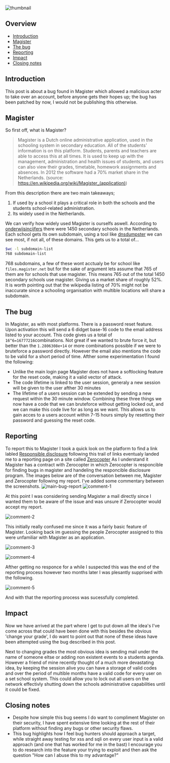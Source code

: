 
![thumbnail]

[thumbnail]: https://github.com/delta6862/library/blob/master/images/thumbnail.png?raw=true ""
## Overview
- [Introduction](#introduction)
- [Magister](#magister)
- [The bug](#the-bug)
- [Reporting](#reporting)
- [Impact](#impact)
- [Closing notes](#closing-notes)

## Introduction
This post is about a bug found in Magister which allowed a malicious acter to take over an account, before anyone gets their hopes up; the bug has been patched by now, I would not be publishing this otherwise.

## Magister
So first off, what is Magister?
> Magister is a Dutch online administrative application, used in the schooling system in secondary education. All of the students' information is on this platform. Students, parents and teachers are able to access this at all times. It is used to keep up with the management, administration and health issues of students, and users can also view their grades, timetable, homework assignments and absences. In 2012 the software had a 70% market share in the Netherlands. 
> (source: https://en.wikipedia.org/wiki/Magister_(application))

From this description there are two main takeaways;
1. If used by a school it plays a critical role in both the schools and the students school-related administration.
2. Its widely used in the Netherlands.

We can verify how widely used Magister is ourselfs aswell.
According to [onderwijsincijfers](https://www.onderwijsincijfers.nl/kengetallen/vo/instellingen-vo/aantallen-aantal-vo-scholen) there were 1450 secondary schools in the Netherlands.
Each school gets its own subdomain, using a tool like [dnsdumpster](https://dnsdumpster.com/) we can see most, if not all, of these domains. This gets us to a total of...
```bash
$wc -l subdomain-list
768 subdomain-list
```
768 subdomains, a few of these wont acctualy be for school like `files.magister.net` but for the sake of argument lets assume that 765 of them are for schools that use magister.
This means 765 out of the total 1450 secondary schools use magister. Giving us a market share of roughly 52%. It is worth pointing out that the wikipedia listing of 70% might not be inaccurate since a schooling organisation with multible locations will share a subdomain.

## The bug
In Magister, as with most platforms. There is a password reset feature. Upon activation this will send a 6 didget base-16 code to the email address listed to your account.
This code gives us a total of `16^6=16777216`combinations. Not great if we wanted to brute force it, but better than the `1.2806308e+14` or more combinations possible if we were to bruteforce a password directly.
However the email also mentions the code to be valid for a short period of time. Afther some experimentation I found the following:
- Unlike the main login page Magister does not have a softlocking feature for the reset code, making it a valid vector of attack.
- The code lifetime is linked to the user session, generaly a new session will be given to the user afther 30 minutes
- The lifetime of a users session can be extended by sending a new request within the 30 minute window.
Combining these three things we now have a code that we can bruteforce without getting locked out, and we can make this code live for as long as we want.
This allows us to gain acces to a users account within 7-15 hours simply by resetting their password and guessing the reset code.

## Reporting
To report this to Magister I took a quick look on the platform to find a link labled [Responsible disclosure](https://www.iddinkgroup.com/responsible-disclosure-en/) following this trail of links eventualy landed me to a reporting page on a site called [Zerocopter](https://www.zerocopter.com/)
As I understand it Magister has a contract with Zerocopter in which Zerocopter is responcible for finding bugs in magister and handeling the responcible disclosure program. The images below are of the conversation between me, Magister and Zerocopter following my report. I've added some commentary between the screenshots.
![main-bug-report]
![comment-1]

At this point I was considering sending Magister a mail directly since I wanted them to be aware of the issue and was unsure if Zerocopter would accept my report.

![comment-2]

This initially really confused me since it was a fairly basic feature of Magister. Looking back im guessing the people Zerocopter assigned to this were unfamiliar with Magister as an application.

![comment-3]

![comment-4]

Afther getting no responce for a while I suspected this was the end of the reporting process however two months later I was plesantly supprised with the following.

![comment-5]

And with that the reporting process was sucessfully completed.

[main-bug-report]: https://github.com/delta6862/library/blob/master/images/main%20report.png ""
[comment-1]: https://github.com/delta6862/library/blob/master/images/comment-page-1.png?raw=true ""
[comment-2]: https://github.com/delta6862/library/blob/master/images/comment-page-2.png?raw=true ""
[comment-3]: https://github.com/delta6862/library/blob/master/images/comment-page-3.png?raw=true ""
[comment-4]: https://github.com/delta6862/library/blob/master/images/comment-page-4.png?raw=true ""
[comment-5]: https://github.com/delta6862/library/blob/master/images/comment-page-5.png?raw=true ""

## Impact
Now we have arrived at the part where I get to put down all the idea's I've come across that could have been done with this besides the obvious 'change your grade', I do want to point out that none of these ideas have been attempted using the bug described in this post.

Next to changing grades the most obvious idea is sending mail under the name of someone eltse or adding non existent events to a students agenda. However a friend of mine recently thought of a much more devastating idea, by keeping the session alive you can have a storage of valid codes and over the period of multible months have a valid code for every user on a set school system.
This could allow you to lock out all users on the network effectivly shutting down the schools administrative capabilities until it could be fixed. 

## Closing notes
- Despite how simple this bug seems I do want to compliment Magister on their security, I have spent extensive time looking at the rest of their platform without finding any bugs or other security flaws.
- This bug highlights how I feel bug hunters should approach a target, while straight away testing for xss and sqli on every user input is a valid approach (and one that has worked for me in the bast) I encourage you to do research into the feature your trying to exploit and then ask the question "How can I abuse this to my advantage?"
